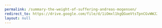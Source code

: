 ```yaml
---
permalink: /summary-the-weight-of-suffering-andreas-mogensen/
redirect_to: https://drive.google.com/file/d/1iOmxl1kgQGueVtsTpnCGvWWJ2PVW_wPJ/view?usp=drive_link
layout: null
---
```

